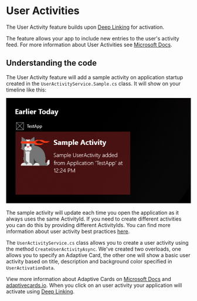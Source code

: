 ﻿# User Activities

The User Activity feature builds upon [Deep Linking](./deep-linking.md) for activation.

The feature allows your app to include new entries to the user's activity feed. For more information about User Activities see [Microsoft Docs](https://docs.microsoft.com/windows/uwp/launch-resume/useractivities).

## Understanding the code

The User Activity feature will add a sample activity on application startup created in the `UserActivityService.Sample.cs` class. It will show on your timeline like this:

![](../resources/user-activity/sample-activity.png)

The sample activity will update each time you open the application as it always uses the same ActivityId. If you need to create different activities you can do this by providing different ActivityIds. You can find more information about user activity best practices [here](https://docs.microsoft.com/windows/uwp/launch-resume/useractivities-best-practices). 

The `UserActivityService.cs` class allows you to create a user activity using the method `CreateUserActivityAsync`. We've created two overloads, one allows you to specify an Adaptive Card, the other one will show a basic user activity based on title, description and background color specified in `UserActivationData`.

View more information about Adaptive Cards on [Microsoft Docs](https://docs.microsoft.com/adaptive-cards/get-started/windows) and [adaptivecards.io](http://adaptivecards.io/).
When you click on an user activity your application will activate using [Deep Linking](./deep-linking.md).

